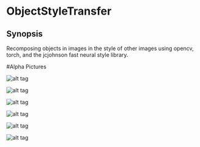 # ObjectStyleTransfer

## Synopsis

Recomposing objects in images in the style of other images using opencv, torch, and the jcjohnson fast neural style library.

#Alpha Pictures

![alt tag](https://github.com/fahadhd/ObjectStyleTransfer/blob/master/video_frames/480p/blackswan/00000.jpg?raw=true)

![alt tag](https://github.com/fahadhd/ObjectStyleTransfer/blob/master/object_style_transfers/480p/blackswan/00000.jpg?raw=true)

![alt tag](http://i.imgur.com/yY3ehhx.jpg)

![alt tag](http://i.imgur.com/UxtPNfV.jpg)

![alt tag](http://i.imgur.com/nGgjRtb.jpg)

![alt tag](http://i.imgur.com/BEDChMJ.png)
